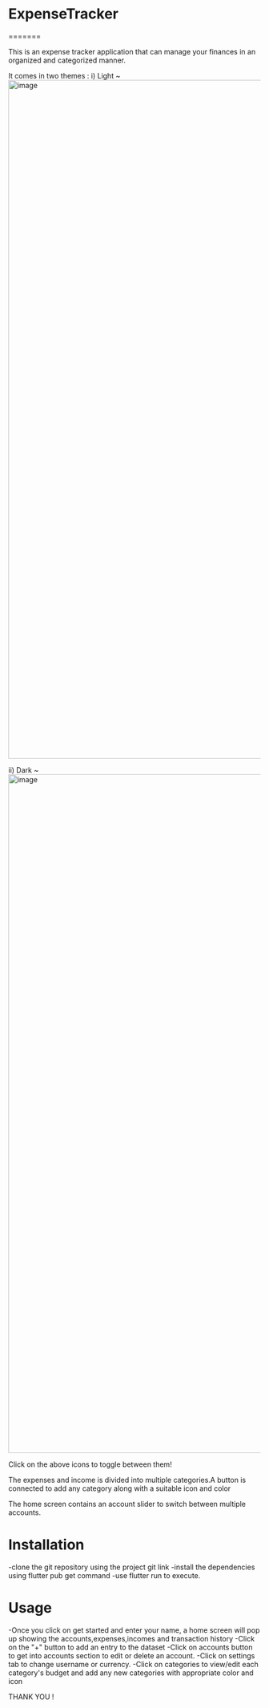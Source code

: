 
# ExpenseTracker
=======







This is an expense tracker application that can manage your finances in an organized and categorized manner.

It comes in two themes : 
i) Light ~ <img width="1355" alt="image" src="https://github.com/user-attachments/assets/4a6f4013-acee-4dcd-8295-c942aee99d62" />



ii) Dark ~ <img width="1355" alt="image" src="https://github.com/user-attachments/assets/e79ac0ce-d6e5-4f49-8dfd-9cf38c1a876c" />


Click on the above icons to toggle between them!


The expenses and income is divided into multiple categories.A button is connected to add any category along with a suitable icon and color

The home screen contains an account slider to switch between multiple accounts.




# Installation 

-clone the git repository using the project git link
-install the dependencies using flutter pub get command
-use flutter run to execute.

# Usage

-Once you click on get started and enter your name, a home screen will pop up showing the accounts,expenses,incomes and transaction history
-Click on the "+" button to add an entry to the dataset
-Click on accounts button to get into accounts section to edit or delete an account.
-Click on settings tab to change username or currency.
-Click on categories to view/edit each category's budget and add any new categories with appropriate color and icon



THANK YOU !
